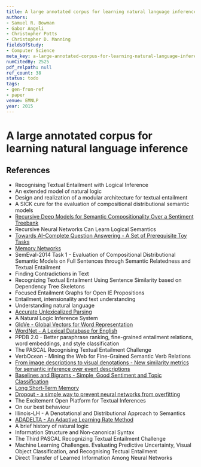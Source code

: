 ```yaml
---
title: A large annotated corpus for learning natural language inference
authors:
- Samuel R. Bowman
- Gabor Angeli
- Christopher Potts
- Christopher D. Manning
fieldsOfStudy:
- Computer Science
meta_key: a-large-annotated-corpus-for-learning-natural-language-inference
numCitedBy: 2525
pdf_relpath: null
ref_count: 38
status: todo
tags:
- gen-from-ref
- paper
venue: EMNLP
year: 2015
---
```


# A large annotated corpus for learning natural language inference

## References

- Recognising Textual Entailment with Logical Inference
- An extended model of natural logic
- Design and realization of a modular architecture for textual entailment
- A SICK cure for the evaluation of compositional distributional semantic models
- [Recursive Deep Models for Semantic Compositionality Over a Sentiment Treebank](./recursive-deep-models-for-semantic-compositionality-over-a-sentiment-treebank.md)
- Recursive Neural Networks Can Learn Logical Semantics
- [Towards AI-Complete Question Answering - A Set of Prerequisite Toy Tasks](./towards-ai-complete-question-answering-a-set-of-prerequisite-toy-tasks.md)
- [Memory Networks](./memory-networks.md)
- SemEval-2014 Task 1 - Evaluation of Compositional Distributional Semantic Models on Full Sentences through Semantic Relatedness and Textual Entailment
- Finding Contradictions in Text
- Recognizing Textual Entailment Using Sentence Similarity based on Dependency Tree Skeletons
- Focused Entailment Graphs for Open IE Propositions
- Entailment, intensionality and text understanding
- Understanding natural language
- [Accurate Unlexicalized Parsing](./accurate-unlexicalized-parsing.md)
- A Natural Logic Inference System
- [GloVe - Global Vectors for Word Representation](./glove-global-vectors-for-word-representation.md)
- [WordNet - A Lexical Database for English](./wordnet-a-lexical-database-for-english.md)
- PPDB 2.0 - Better paraphrase ranking, fine-grained entailment relations, word embeddings, and style classification
- The PASCAL Recognising Textual Entailment Challenge
- VerbOcean - Mining the Web for Fine-Grained Semantic Verb Relations
- [From image descriptions to visual denotations - New similarity metrics for semantic inference over event descriptions](./from-image-descriptions-to-visual-denotations-new-similarity-metrics-for-semantic-inference-over-event-descriptions.md)
- [Baselines and Bigrams - Simple, Good Sentiment and Topic Classification](./baselines-and-bigrams-simple-good-sentiment-and-topic-classification.md)
- [Long Short-Term Memory](./long-short-term-memory.md)
- [Dropout - a simple way to prevent neural networks from overfitting](./dropout-a-simple-way-to-prevent-neural-networks-from-overfitting.md)
- The Excitement Open Platform for Textual Inferences
- On our best behaviour
- Illinois-LH - A Denotational and Distributional Approach to Semantics
- [ADADELTA - An Adaptive Learning Rate Method](./adadelta-an-adaptive-learning-rate-method.md)
- A brief history of natural logic
- Information Structure and Non‐canonical Syntax
- The Third PASCAL Recognizing Textual Entailment Challenge
- Machine Learning Challenges. Evaluating Predictive Uncertainty, Visual Object Classification, and Recognising Tectual Entailment
- Direct Transfer of Learned Information Among Neural Networks
